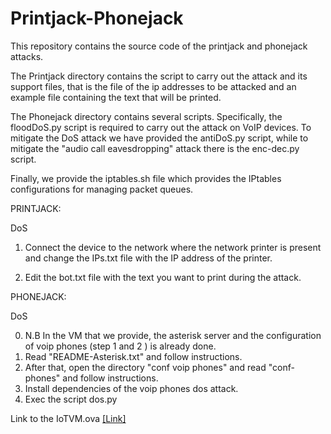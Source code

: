 # Printjack-Phonejack
This repository contains the source code of the printjack and phonejack attacks.

The Printjack directory contains the script to carry out the attack and its support files, that is the file of the ip addresses to be attacked and an example file containing the text that will be printed.

The Phonejack directory contains several scripts. Specifically, the floodDoS.py script is required to carry out the attack on VoIP devices.
To mitigate the DoS attack we have provided the antiDoS.py script, while to mitigate the "audio call eavesdropping" attack there is the enc-dec.py script.

Finally, we provide the iptables.sh file which provides the IPtables configurations for managing packet queues.



PRINTJACK:

DoS

1) Connect the device to the network where the network printer is present and change the IPs.txt file with the IP address of the printer.

2) Edit the bot.txt file with the text you want to print during the attack.



PHONEJACK:

DoS

0) N.B In the VM that we provide, the asterisk server and the configuration of voip phones (step 1 and 2 ) is already done.
1) Read "README-Asterisk.txt" and follow instructions.
2) After that, open the directory "conf voip phones" and read "conf-phones" and follow instructions.
3) Install dependencies of the voip phones dos attack.
4) Exec the script dos.py

Link to the IoTVM.ova [[Link]](https://mega.nz/file/nANFkA5D#WpUe4Tg-gTMbsqL40tF4ff9t95kI5anCr1BvCCHCp6k)
